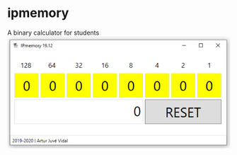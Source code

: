 # ipmemory
A binary calculator for students
![enter image description here](https://github.com/ajuve/ipmemory/blob/master/images/Screenshot_1.png?raw=true)
